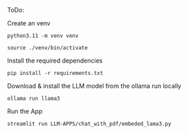 ToDo:

Create an venv 

`python3.11 -m venv venv` 

`source ./venv/bin/activate`

Install the required dependencies

`pip install -r requirements.txt`


Download & install the LLM model from the ollama run locally 

`ollama run llama3`


Run the App 

`streamlit run LLM-APPS/chat_with_pdf/embeded_lama3.py`

